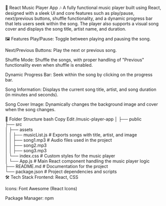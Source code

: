 🎵 React Music Player App 🎶
A fully functional music player built using React, designed with a sleek UI and core features such as play/pause, next/previous buttons, shuffle functionality, and a dynamic progress bar that lets users seek within the song. The player also supports a visual song cover and displays the song title, artist name, and duration.

🖼️ Features
Play/Pause: Toggle between playing and pausing the song.

Next/Previous Buttons: Play the next or previous song.

Shuffle Mode: Shuffle the songs, with proper handling of "Previous" functionality even when shuffle is enabled.

Dynamic Progress Bar: Seek within the song by clicking on the progress bar.

Song Information: Displays the current song title, artist, and song duration (in minutes and seconds).

Song Cover Image: Dynamically changes the background image and cover when the song changes.

📁 Folder Structure
bash
Copy
Edit
/music-player-app
│
├── public  
├── src  
│   ├── assets  
│   │   ├── musicList.js       # Exports songs with title, artist, and image  
│   │   ├── song1.mp3          # Audio files used in the project  
│   │   ├── song2.mp3  
│   │   ├── song3.mp3  
│   └── index.css              # Custom styles for the music player  
│   └── App.js                 # Main React component handling the music player logic  
├── README.md                  # Documentation for the project  
└── package.json               # Project dependencies and scripts  
🛠️ Tech Stack
Frontend: React, CSS

Icons: Font Awesome (React Icons)

Package Manager: npm
